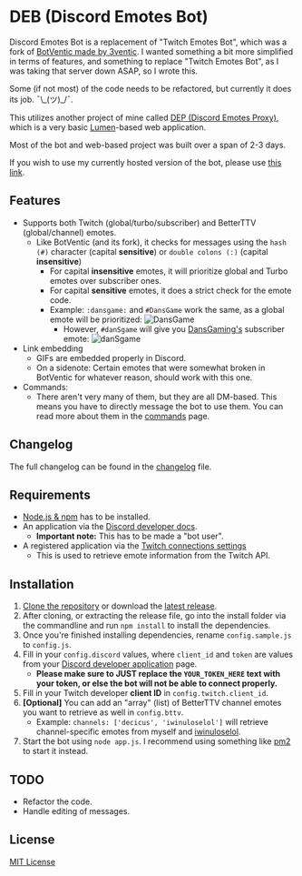 # DEB (Discord Emotes Bot)
Discord Emotes Bot is a replacement of "Twitch Emotes Bot", which was a fork of [BotVentic made by 3ventic](https://github.com/3ventic/BotVentic).
I wanted something a bit more simplified in terms of features, and something to replace "Twitch Emotes Bot", as I was taking that server down ASAP, so I wrote this.

Some (if not most) of the code needs to be refactored, but currently it does its job. ¯\\\_(ツ)\_/¯.

This utilizes another project of mine called [DEP (Discord Emotes Proxy)](https://github.com/Decicus/DEP), which is a very basic [Lumen](https://lumen.laravel.com/)-based web application.

Most of the bot and web-based project was built over a span of 2-3 days.

If you wish to use my currently hosted version of the bot, please use [this link](https://discordapp.com/oauth2/authorize?client_id=218423098494550018&scope=bot&permissions=19456).

## Features
- Supports both Twitch (global/turbo/subscriber) and BetterTTV (global/channel) emotes.
    - Like BotVentic (and its fork), it checks for messages using the `hash (#)` character (capital **sensitive**) or `double colons (:)` (capital **insensitive**)
        - For capital **insensitive** emotes, it will prioritize global and Turbo emotes over subscriber ones.
        - For capital **sensitive** emotes, it does a strict check for the emote code.
        - Example: `:dansgame:` and `#DansGame` work the same, as a global emote will be prioritized: ![DansGame](https://static-cdn.jtvnw.net/emoticons/v1/33/1.0)
            - However, `#danSgame` will give you [DansGaming's](https://www.twitch.tv/dansgaming) subscriber emote: ![danSgame](https://static-cdn.jtvnw.net/emoticons/v1/109603/1.0)
- Link embedding
    - GIFs are embedded properly in Discord.
    - On a sidenote: Certain emotes that were somewhat broken in BotVentic for whatever reason, should work with this one.
- Commands:
    - There aren't very many of them, but they are all DM-based. This means you have to directly message the bot to use them. You can read more about them in the [commands](COMMANDS.md) page.

## Changelog
The full changelog can be found in the [changelog](CHANGELOG.md) file.

## Requirements
- [Node.js & npm](https://nodejs.org/) has to be installed.
- An application via the [Discord developer docs](https://discordapp.com/developers/docs/intro).
    - **Important note:** This has to be made a "bot user".
- A registered application via the [Twitch connections settings](https://www.twitch.tv/settings/connections)
    - This is used to retrieve emote information from the Twitch API.

## Installation
1. [Clone the repository](https://help.github.com/articles/cloning-a-repository/) or download the [latest release](https://github.com/Decicus/DEB/releases/latest).
2. After cloning, or extracting the release file, go into the install folder via the commandline and run `npm install` to install the dependencies.
3. Once you're finished installing dependencies, rename `config.sample.js` to `config.js`.
4. Fill in your `config.discord` values, where `client_id` and `token` are values from your [Discord developer application](https://discordapp.com/developers/applications/me) page.
    - **Please make sure to JUST replace the `YOUR_TOKEN_HERE` text with your token, or else the bot will not be able to connect properly.**
5. Fill in your Twitch developer **client ID** in `config.twitch.client_id`.
6. **[Optional]** You can add an "array" (list) of BetterTTV channel emotes you want to retrieve as well in `config.bttv`.
    - Example: `channels: ['decicus', 'iwinuloselol']` will retrieve channel-specific emotes from myself and [iwinuloselol](https://www.twitch.tv/iwinuloselol).
7. Start the bot using `node app.js`. I recommend using something like [pm2](https://github.com/Unitech/pm2) to start it instead.

## TODO
- Refactor the code.
- Handle editing of messages.

## License
[MIT License](LICENSE)
